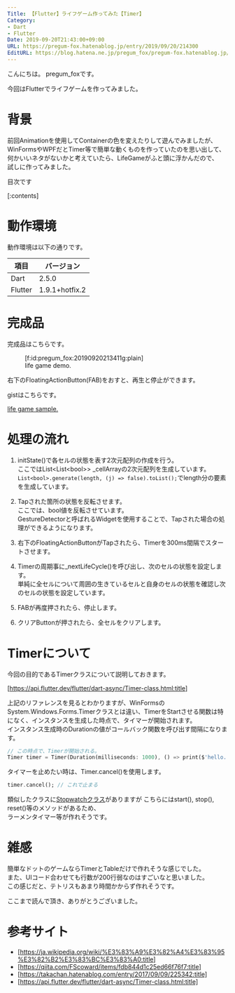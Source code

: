 ```yaml
---
Title: 【Flutter】ライフゲーム作ってみた【Timer】
Category:
- Dart
- Flutter
Date: 2019-09-20T21:43:00+09:00
URL: https://pregum-fox.hatenablog.jp/entry/2019/09/20/214300
EditURL: https://blog.hatena.ne.jp/pregum_fox/pregum-fox.hatenablog.jp/atom/entry/26006613437251427
---
```


こんにちは。 pregum_foxです。

今回はFlutterでライフゲームを作ってみました。

# 背景

前回Animationを使用してContainerの色を変えたりして遊んでみましたが、  
WinFormsやWPFだとTimer等で簡単な動くものを作っていたのを思い出して、  
何かいいネタがないかと考えていたら、LifeGameがふと頭に浮かんだので、  
試しに作ってみました。

目次です

[:contents]

<!-- more -->

# 動作環境

動作環境は以下の通りです。

項目|バージョン|
-----|-----|
Dart|2.5.0|
Flutter|1.9.1+hotfix.2|

# 完成品

完成品はこちらです。

<figure class="figure-image figure-image-fotolife" title="life game demo.">[f:id:pregum_fox:20190920213411g:plain]<figcaption>life game demo.</figcaption></figure>

右下のFloatingActionButton(FAB)をおすと、再生と停止ができます。

gistはこちらです。


[life game sample.](https://gist.github.com/2442a3db6a2b679b2b6a69a8c703918b)



# 処理の流れ


1. initState()で各セルの状態を表す2次元配列の作成を行う。  
ここではList<List<bool\>\> _cellArrayの2次元配列を生成しています。  
`List<bool>.generate(length, (j) => false).toList();`でlength分の要素を生成しています。

1. Tapされた箇所の状態を反転させます。  
ここでは、bool値を反転させています。  
GestureDetectorと呼ばれるWidgetを使用することで、Tapされた場合の処理ができるようになります。

1. 右下のFloatingActionButtonがTapされたら、Timerを300ms間隔でスタートさせます。
1. Timerの周期事に_nextLifeCycle()を呼び出し、次のセルの状態を設定します。  
単純に全セルについて周囲の生きているセルと自身のセルの状態を確認し次のセルの状態を設定しています。

1. FABが再度押されたら、停止します。

1. クリアButtonが押されたら、全セルをクリアします。


# Timerについて

今回の目的であるTimerクラスについて説明しておきます。

[https://api.flutter.dev/flutter/dart-async/Timer-class.html:title]

上記のリファレンスを見るとわかりますが、WinFormsのSystem.Windows.Forms.Timerクラスとは違い、TimerをStartさせる関数は特になく、インスタンスを生成した時点で、タイマーが開始されます。  
インスタンス生成時のDurationの値がコールバック関数を呼び出す間隔になります。

```dart
// この時点で、Timerが開始される。
Timer timer = Timer(Duration(milliseconds: 1000), () => print($'hello.'));
```

タイマーを止めたい時は、Timer.cancel()を使用します。

```dart
timer.cancel(); // これで止まる
```

類似したクラスに[Stopwatchクラス](https://api.flutter.dev/flutter/dart-core/Stopwatch-class.html)がありますが
こちらにはstart(), stop(), reset()等のメソッドがあるため、  
ラーメンタイマー等が作れそうです。

# 雑感
簡単なドットのゲームならTimerとTableだけで作れそうな感じでした。  
また、UIコード合わせても行数が200行弱なのはすごいなと思いました。  
この感じだと、テトリスもあまり時間かからず作れそうです。

ここまで読んで頂き、ありがとうございました。

# 参考サイト

* [https://ja.wikipedia.org/wiki/%E3%83%A9%E3%82%A4%E3%83%95%E3%82%B2%E3%83%BC%E3%83%A0:title]
* [https://qiita.com/FScoward/items/fdb844d1c25ed66f76f7:title]
* [https://takachan.hatenablog.com/entry/2017/09/09/225342:title]
* [https://api.flutter.dev/flutter/dart-async/Timer-class.html:title]
